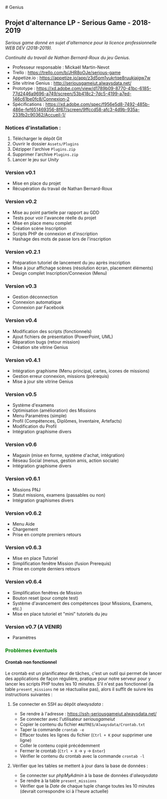 ﻿﻿﻿﻿﻿﻿﻿﻿﻿﻿﻿﻿﻿﻿﻿﻿﻿﻿﻿﻿﻿﻿﻿﻿﻿﻿﻿﻿﻿﻿﻿﻿﻿﻿﻿﻿﻿﻿﻿﻿﻿﻿﻿﻿﻿﻿﻿﻿﻿﻿﻿﻿﻿﻿﻿﻿﻿﻿# Genius## Projet d'alternance LP - Serious Game - 2018-2019_Serious game donné en sujet d'alternance pour la licence professionnelle WEB DEV (2018-2019).__Continuité du travail de Nathan Bernard-Roux du jeu Genius._- Professeur responsable : Mickaël Martin-Nevot- Trello : https://trello.com/b/JHR8oOJe/serious-game- Appetize.io : https://appetize.io/app/z3d5pm1yukrtqe8ruukjajgw7w- Site vitrine Genius : http://seriousgameiut.alwaysdata.net/- Prototype : https://xd.adobe.com/view/d1789b09-8770-41bc-6185-77d2446a9696-a749/screen/53b418c2-7dc5-4199-a7ed-146c61be0fc8/Connexion-2- Spécifications : https://xd.adobe.com/spec/f956e5d8-7492-485b-486e-fef651469356-8f67/screen/9ffccd58-afc3-4d9b-935a-233fb2c90362/Accueil-1/### Notices d'installation :1. Télécharger le dépôt Git2. Ouvrir le dossier `Assets/Plugins`3. Dézipper l'archive `Plugins.zip`4. Supprimer l'archive `Plugins.zip`5. Lancer le jeu sur _Unity_### Version v0.1- Mise en place du projet- Récupération du travail de Nathan Bernard-Roux### Version v0.2- Mise au point partielle par rapport au GDD- Tests pour voir l'avancée réelle du projet- Mise en place menu complet- Création scène Inscription- Scripts PHP de connexion et d'inscription- Hashage des mots de passe lors de l'inscription### Version v0.2.1- Préparation tutoriel de lancement du jeu après inscription- Mise à jour affichage scènes (résolution écran, placement éléments)- Design complet Inscription/Connexion (Menu)### Version v0.3- Gestion déconnection- Connexion automatique- Connexion par Facebook### Version v0.4- Modification des scripts (fonctionnels)- Ajout fichiers de présentation (PowerPoint, UML)- Réparation bugs (retour mission)- Création site vitrine Genius### Version v0.4.1- Intégration graphisme (Menu principal, cartes, icones de missions)- Gestion erreur connexion, missions (prérequis)- Mise à jour site vitrine Genius### Version v0.5- Système d'examens- Optimisation (amélioration) des Missions- Menu Paramètres (simple)- Profil (Compétences, Diplômes, Inventaire, Artefacts)- Modification du Profil- Intégration graphisme divers### Version v0.6- Magasin (mise en forme, système d'achat, intégration)- Réseau Social (menus, gestion amis, action sociale)- Intégration graphisme divers### Version v0.6.1- Missions PNJ- Statut missions, examens (passables ou non)- Intégration graphismes divers### Version v0.6.2- Menu Aide- Chargement- Prise en compte premiers retours### Version v0.6.3- Mise en place Tutoriel- Simplification fenêtre Mission (fusion Prerequis)- Prise en compte derniers retours### Version v0.6.4- Simplification fenêtres de Mission- Bouton reset (pour compte test)- Système d'avancement des compétences (pour Missions, Examens, etc.)- Mise en place tutoriel et "mini" tutoriels du jeu### Version v0.7 (A VENIR)- Paramètres### <span style='color:green'>Problèmes éventuels</span>#### Crontab non fonctionnelLe crontab est un planificateur de tâches, c'est un outil qui permet de lancer des applications de façon régulière, pratique pour notre serveur pour y lancer les scripts PHP toutes les 10 minutes. S'il n'est pas fonctionnel (la table `present_missions` ne se réactualise pas), alors il suffit de suivre les instructions suivantes :1. Se connecter en SSH au dépôt _alwaysdata_ :    - Se rendre à l'adresse : https://ssh-seriousgameiut.alwaysdata.net/    - Se connecter avec l'utilisateur _seriousgameiut_    - Copier le contenu du fichier `#AUTRES/Alwaysdata/Crontab.txt`    - Taper la commande `crontab -e`     - Effacer toutes les lignes du fichier (`Ctrl + K` pour supprimer une ligne)    - Coller le contenu copié précédemment    - Fermer le crontab (`Ctrl + X` -> `y` -> `Enter`)    - Vérifier le contenu du crontab avec la commande `crontab -l`2. Vérifier que les tables se mettent à jour dans la base de données :    - Se connecter sur _phpMyAdmin_ à la base de données d'_alwaysdata_    - Se rendre à la table `present_missions`    - Vérifier que la _Date_ de chaque tuple change toutes les 10 minutes (devrait correspondre ici à l'heure actuelle)